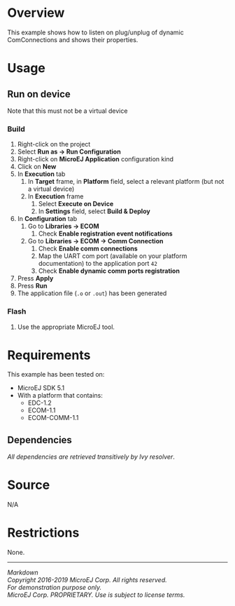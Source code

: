 # Overview

This example shows how to listen on plug/unplug of dynamic ComConnections and shows their properties.

# Usage

## Run on device

Note that this must not be a virtual device

### Build

1. Right-click on the project
2. Select **Run as -> Run Configuration**
3. Right-click on **MicroEJ Application** configuration kind
4. Click on **New**
5. In **Execution** tab
    1. In **Target** frame, in **Platform** field, select a relevant platform (but not a virtual device)
    2. In **Execution** frame
        1. Select **Execute on Device**
        2. In **Settings** field, select **Build & Deploy** 
6. In **Configuration** tab
    1. Go to **Libraries -> ECOM**
        1. Check **Enable registration event notifications**
    1. Go to **Libraries -> ECOM -> Comm Connection**
        1. Check **Enable comm connections**
        2. Map the UART com port (available on your platform documentation) to the application port `42`
        3. Check **Enable dynamic comm ports registration**
7. Press **Apply**
8. Press **Run**
9. The application file (`.o` or `.out`) has been generated

### Flash

1. Use the appropriate MicroEJ tool.

# Requirements

This example has been tested on:

* MicroEJ SDK 5.1
* With a platform that contains:
    * EDC-1.2
    * ECOM-1.1
    * ECOM-COMM-1.1

## Dependencies

_All dependencies are retrieved transitively by Ivy resolver_.

# Source

N/A

# Restrictions

None.

 
---  
_Markdown_   
_Copyright 2016-2019 MicroEJ Corp. All rights reserved._   
_For demonstration purpose only._   
_MicroEJ Corp. PROPRIETARY. Use is subject to license terms._  